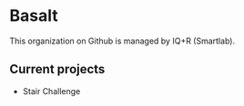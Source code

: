 # Basalt

This organization on Github is managed by IQ+R (Smartlab).

## Current projects

- Stair Challenge